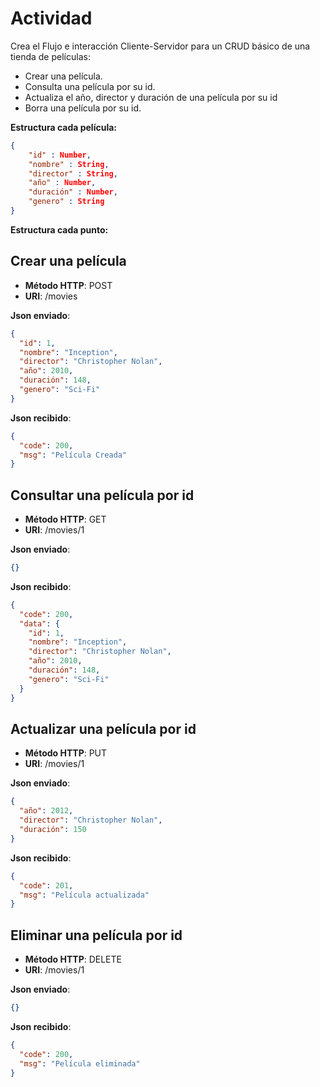 # Actividad

Crea el Flujo e interacción Cliente-Servidor para un CRUD básico de una tienda de películas:

- Crear una película.
- Consulta una película por su id.
- Actualiza el año, director y duración de una película por su id
- Borra una película por su id.

**Estructura cada película:**

```json
{
    "id" : Number,
    "nombre" : String,
    "director" : String,
    "año" : Number,
    "duración" : Number,
    "genero" : String
}
```

**Estructura cada punto:**

## Crear una película

- **Método HTTP**: POST
- **URI**: /movies

**Json enviado**:

```json
{
  "id": 1,
  "nombre": "Inception",
  "director": "Christopher Nolan",
  "año": 2010,
  "duración": 148,
  "genero": "Sci-Fi"
}
```

**Json recibido**:

```json
{
  "code": 200,
  "msg": "Película Creada"
}
```

## Consultar una película por id

- **Método HTTP**: GET
- **URI**: /movies/1

**Json enviado**:

```json
{}
```

**Json recibido**:

```json
{
  "code": 200,
  "data": {
    "id": 1,
    "nombre": "Inception",
    "director": "Christopher Nolan",
    "año": 2010,
    "duración": 148,
    "genero": "Sci-Fi"
  }
}
```

## Actualizar una película por id

- **Método HTTP**: PUT
- **URI**: /movies/1

**Json enviado**:

```json
{
  "año": 2012,
  "director": "Christopher Nolan",
  "duración": 150
}
```

**Json recibido**:

```json
{
  "code": 201,
  "msg": "Película actualizada"
}
```

## Eliminar una película por id

- **Método HTTP**: DELETE
- **URI**: /movies/1

**Json enviado**:

```json
{}
```

**Json recibido**:

```json
{
  "code": 200,
  "msg": "Película eliminada"
}
```
